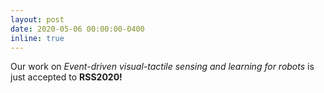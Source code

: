 ```yaml
---
layout: post
date: 2020-05-06 00:00:00-0400
inline: true
---
```


Our work on *Event-driven visual-tactile sensing and learning for robots* is just accepted to **RSS2020!**